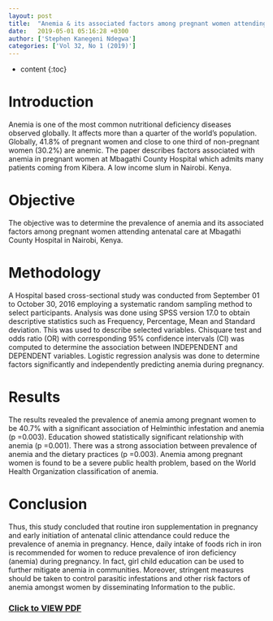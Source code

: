```yaml
---
layout: post
title:  "Anemia & its associated factors among pregnant women attending antenatal clinic at Mbagathi County Hospital, Nairobi County, Kenya"
date:   2019-05-01 05:16:28 +0300
author: ['Stephen Kanegeni Ndegwa']
categories: ['Vol 32, No 1 (2019)']
---
```


* content
{:toc}

# Introduction
Anemia is one of the most common nutritional deficiency diseases observed globally. It affects more than a quarter of the world’s population. Globally, 41.8% of pregnant women and close to one third of non-pregnant women (30.2%) are anemic. The paper describes factors associated with anemia in pregnant women at Mbagathi County Hospital which admits many patients coming from Kibera. A low income slum in Nairobi. Kenya.

# Objective
The objective was to determine the prevalence of anemia and its associated factors among pregnant women attending antenatal care at Mbagathi County Hospital in Nairobi, Kenya.

# Methodology
A Hospital based cross-sectional study was conducted from September 01 to October 30, 2016 employing a systematic random sampling method to select participants. Analysis was done using SPSS version 17.0 to obtain descriptive statistics such as Frequency, Percentage, Mean and Standard deviation. This was used to describe selected variables. Chisquare test and odds ratio (OR) with corresponding 95% confidence intervals (CI) was computed to determine the association between INDEPENDENT and DEPENDENT variables. Logistic regression analysis was done to determine factors significantly and independently predicting anemia during pregnancy.

# Results
The results revealed the prevalence of anemia among pregnant women to be 40.7% with a significant association of Helminthic infestation and anemia (p =0.003). Education showed statistically significant relationship with anemia (p =0.001). There was a strong association between prevalence of anemia and the dietary practices (p =0.003). Anemia among pregnant women is found to be a severe public health problem, based on the World Health Organization classification of anemia.

# Conclusion
Thus, this study concluded that routine iron supplementation in pregnancy and early initiation of antenatal clinic attendance could reduce the prevalence of anemia in pregnancy. Hence, daily intake of foods rich in iron is recommended for women to reduce prevalence of iron deficiency (anemia) during pregnancy. In fact, girl child education can be used to further mitigate anemia in communities. Moreover, stringent measures should be taken to control parasitic infestations and other risk factors of anemia amongst women by disseminating Information to the public.

### [Click to VIEW PDF]({{site.url}}/assets/anemia.pdf)